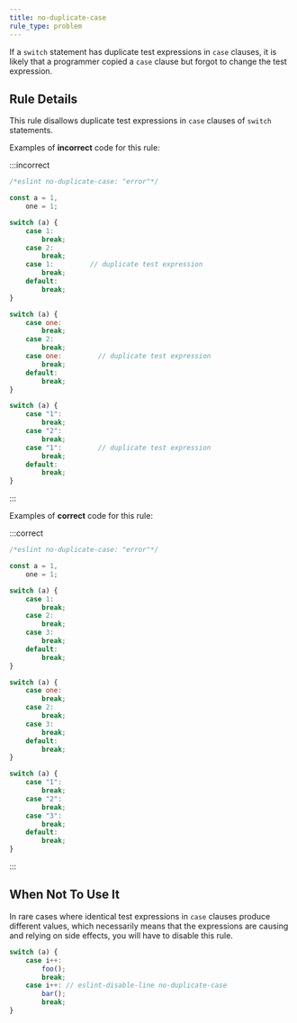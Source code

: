 ```yaml
---
title: no-duplicate-case
rule_type: problem
---
```




If a `switch` statement has duplicate test expressions in `case` clauses, it is likely that a programmer copied a `case` clause but forgot to change the test expression.

## Rule Details

This rule disallows duplicate test expressions in `case` clauses of `switch` statements.

Examples of **incorrect** code for this rule:

:::incorrect

```js
/*eslint no-duplicate-case: "error"*/

const a = 1,
    one = 1;

switch (a) {
    case 1:
        break;
    case 2:
        break;
    case 1:         // duplicate test expression
        break;
    default:
        break;
}

switch (a) {
    case one:
        break;
    case 2:
        break;
    case one:         // duplicate test expression
        break;
    default:
        break;
}

switch (a) {
    case "1":
        break;
    case "2":
        break;
    case "1":         // duplicate test expression
        break;
    default:
        break;
}
```

:::

Examples of **correct** code for this rule:

:::correct

```js
/*eslint no-duplicate-case: "error"*/

const a = 1,
    one = 1;

switch (a) {
    case 1:
        break;
    case 2:
        break;
    case 3:
        break;
    default:
        break;
}

switch (a) {
    case one:
        break;
    case 2:
        break;
    case 3:
        break;
    default:
        break;
}

switch (a) {
    case "1":
        break;
    case "2":
        break;
    case "3":
        break;
    default:
        break;
}
```

:::

## When Not To Use It

In rare cases where identical test expressions in `case` clauses produce different values, which necessarily means that the expressions are causing and relying on side effects, you will have to disable this rule.

```js
switch (a) {
    case i++:
        foo();
        break;
    case i++: // eslint-disable-line no-duplicate-case
        bar();
        break;
}
```
